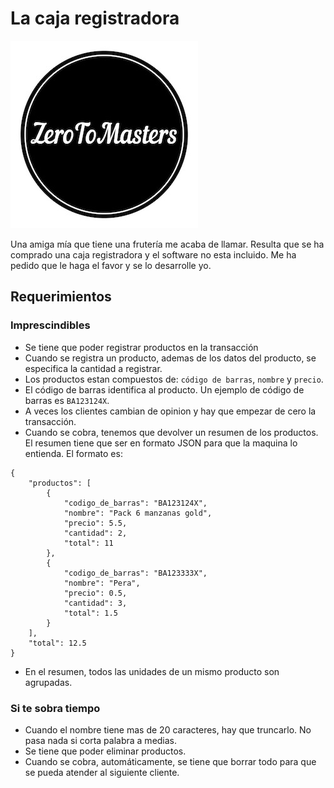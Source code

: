 # La caja registradora
![./logo.jpg](./logo.jpg)

Una amiga mía que tiene una frutería me acaba de llamar. Resulta que se ha comprado una caja registradora y el software no esta incluido. Me ha pedido que le haga el favor y se lo desarrolle yo.

## Requerimientos

### Imprescindibles

- Se tiene que poder registrar productos en la transacción
- Cuando se registra un producto, ademas de los datos del producto, se especifica la cantidad a registrar.
- Los productos estan compuestos de: `código de barras`, `nombre` y `precio`.
- El código de barras identifica al producto. Un ejemplo de código de barras es `BA123124X`.
- A veces los clientes cambian de opinion y hay que empezar de cero la transacción.
- Cuando se cobra, tenemos que devolver un resumen de los productos. El resumen tiene que ser en formato JSON para que la maquina lo entienda. El formato es:

```
{
	"productos": [
		{
			"codigo_de_barras": "BA123124X",
			"nombre": "Pack 6 manzanas gold",
			"precio": 5.5,
			"cantidad": 2,
			"total": 11
		},
		{
			"codigo_de_barras": "BA123333X",
			"nombre": "Pera",
			"precio": 0.5,
			"cantidad": 3,
			"total": 1.5
		}
	],
	"total": 12.5
}
```
- En el resumen, todos las unidades de un mismo producto son agrupadas.

### Si te sobra tiempo

- Cuando el nombre tiene mas de 20 caracteres, hay que truncarlo. No pasa nada si corta palabra a medias.
- Se tiene que poder eliminar productos.
- Cuando se cobra, automáticamente, se tiene que borrar todo para que se pueda atender al siguiente cliente.

